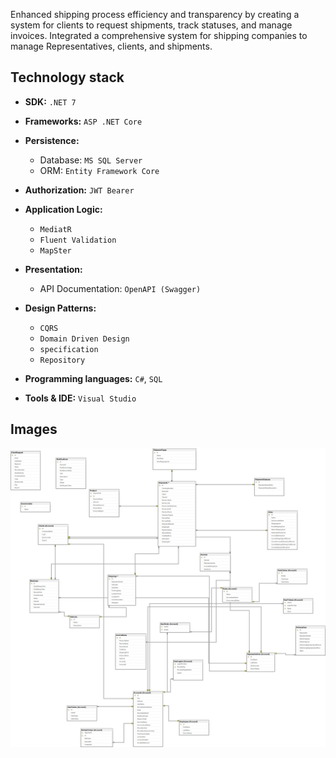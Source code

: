 Enhanced shipping process efficiency and transparency by creating a system for clients to request shipments, track statuses, 
and manage invoices. Integrated a comprehensive system for shipping companies to manage Representatives, clients, and shipments.
## Technology stack

- **SDK:** `.NET 7`
- **Frameworks:** `ASP .NET Core`
- **Persistence:**
    - Database: `MS SQL Server`
    - ORM: `Entity Framework Core`
- **Authorization:** `JWT Bearer`
- **Application Logic:**
    - `MediatR`
    - `Fluent Validation`
    - `MapSter`
  
- **Presentation:**
    - API Documentation: `OpenAPI (Swagger)`
 -  **Design Patterns:**
    - `CQRS`
    - `Domain Driven Design`
    - `specification`
    - `Repository `
- **Programming languages:** `C#`, `SQL`
- **Tools & IDE:** `Visual Studio`
## Images
  ![Shipping_System](/Images/Shipping_Digram.png) 
